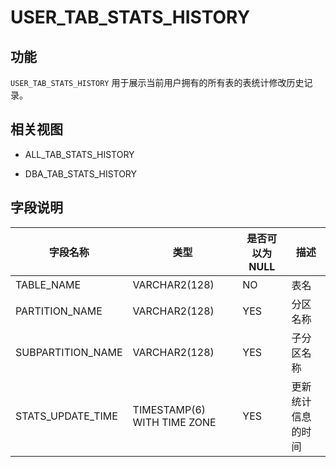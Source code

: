 USER_TAB_STATS_HISTORY 
===========================================



功能 
-------------------

`USER_TAB_STATS_HISTORY` 用于展示当前用户拥有的所有表的表统计修改历史记录。

相关视图 
----------------------

* ALL_TAB_STATS_HISTORY

  

* DBA_TAB_STATS_HISTORY

  




字段说明 
----------------------



|     **字段名称**      |           **类型**            | **是否可以为 NULL** |  **描述**   |
|-------------------|-----------------------------|----------------|-----------|
| TABLE_NAME        | VARCHAR2(128)               | NO             | 表名        |
| PARTITION_NAME    | VARCHAR2(128)               | YES            | 分区名称      |
| SUBPARTITION_NAME | VARCHAR2(128)               | YES            | 子分区名称     |
| STATS_UPDATE_TIME | TIMESTAMP(6) WITH TIME ZONE | YES            | 更新统计信息的时间 |


